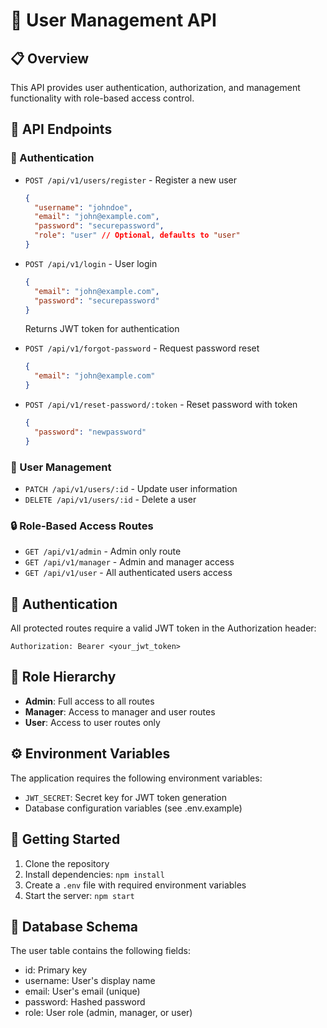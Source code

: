 # 🔐 User Management API

## 📋 Overview

This API provides user authentication, authorization, and management functionality with role-based access control.

## 🚀 API Endpoints

### 🔑 Authentication

- `POST /api/v1/users/register` - Register a new user
  ```json
  {
    "username": "johndoe",
    "email": "john@example.com",
    "password": "securepassword",
    "role": "user" // Optional, defaults to "user"
  }
  ```

- `POST /api/v1/login` - User login
  ```json
  {
    "email": "john@example.com",
    "password": "securepassword"
  }
  ```
  Returns JWT token for authentication

- `POST /api/v1/forgot-password` - Request password reset
  ```json
  {
    "email": "john@example.com"
  }
  ```

- `POST /api/v1/reset-password/:token` - Reset password with token
  ```json
  {
    "password": "newpassword"
  }
  ```

### 👤 User Management

- `PATCH /api/v1/users/:id` - Update user information
- `DELETE /api/v1/users/:id` - Delete a user

### 🔒 Role-Based Access Routes

- `GET /api/v1/admin` - Admin only route
- `GET /api/v1/manager` - Admin and manager access
- `GET /api/v1/user` - All authenticated users access

## 🔐 Authentication

All protected routes require a valid JWT token in the Authorization header:

```
Authorization: Bearer <your_jwt_token>
```

## 👑 Role Hierarchy

- **Admin**: Full access to all routes
- **Manager**: Access to manager and user routes
- **User**: Access to user routes only

## ⚙️ Environment Variables

The application requires the following environment variables:
- `JWT_SECRET`: Secret key for JWT token generation
- Database configuration variables (see .env.example)

## 🚀 Getting Started

1. Clone the repository
2. Install dependencies: `npm install`
3. Create a `.env` file with required environment variables
4. Start the server: `npm start`

## 💾 Database Schema

The user table contains the following fields:
- id: Primary key
- username: User's display name
- email: User's email (unique)
- password: Hashed password
- role: User role (admin, manager, or user)

